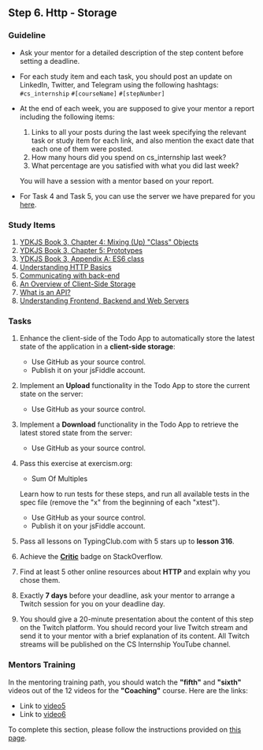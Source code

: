 ## Step 6. Http - Storage

### Guideline

- Ask your mentor for a detailed description of the step content before setting a deadline.

- For each study item and each task, you should post an update on LinkedIn, Twitter, and Telegram using the following hashtags:
`#cs_internship`
`#[courseName]`
`#[stepNumber]`

- At the end of each week, you are supposed to give your mentor a report including the following items:
  1. Links to all your posts during the last week specifying the relevant task or study item for each link, and also mention the exact date that each one of them were posted.
  2. How many hours did you spend on cs_internship last week?
  3. What percentage are you satisfied with what you did last week?
  
  You will have a session with a mentor based on your report.

- For Task 4 and Task 5, you can use the server we have prepared for you [here](https://github.com/cs-internship/cs-internship-spec/blob/master/courses/web/servers/step6/server-step-6.rar).

### Study Items <!-- omit in toc -->

1. [YDKJS Book 3, Chapter 4: Mixing (Up) "Class" Objects](https://github.com/getify/You-Dont-Know-JS/blob/1st-ed/this%20%26%20object%20prototypes/ch4.md)
2. [YDKJS Book 3, Chapter 5: Prototypes](https://github.com/getify/You-Dont-Know-JS/blob/1st-ed/this%20%26%20object%20prototypes/ch5.md)
3. [YDKJS Book 3, Appendix A: ES6 class](https://github.com/getify/You-Dont-Know-JS/blob/1st-ed/this%20%26%20object%20prototypes/apA.md)
4. [Understanding HTTP Basics](https://learn.onemonth.com/understanding-http-basics/)
5. [Communicating with back-end](https://www.sitepoint.com/xmlhttprequest-vs-the-fetch-api-whats-best-for-ajax-in-2019/)
6. [An Overview of Client-Side Storage](https://bitsofco.de/an-overview-of-client-side-storage)
7. [What is an API?](https://www.youtube.com/watch?v=s7wmiS2mSXY)
8. [Understanding Frontend, Backend and Web Servers](https://www.youtube.com/watch?v=d1Gd-MGaleE)

### Tasks <!-- omit in toc -->

1. Enhance the client-side of the Todo App to automatically store the latest state of the application in a **client-side storage**:

   - Use GitHub as your source control.
   - Publish it on your jsFiddle account.

2. Implement an **Upload** functionality in the Todo App to store the current state on the server:

   - Use GitHub as your source control.

3. Implement a **Download** functionality in the Todo App to retrieve the latest stored state from the server:

   - Use GitHub as your source control.

4. Pass this exercise at exercism.org:

   - Sum Of Multiples

   Learn how to run tests for these steps, and run all available tests in the spec file (remove the "x" from the beginning of each "xtest").
   
   - Use GitHub as your source control.
   - Publish it on your jsFiddle account.

5. Pass all lessons on TypingClub.com with 5 stars up to **lesson 316**.

6. Achieve the [**Critic**](https://stackoverflow.com/help/badges/7/critic) badge on StackOverflow.

7. Find at least 5 other online resources about **HTTP** and explain why you chose them.

8. Exactly **7 days** before your deadline, ask your mentor to arrange a Twitch session for you on your deadline day.

9. You should give a 20-minute presentation about the content of this step on the Twitch platform. You should record your live Twitch stream and send it to your mentor with a brief explanation of its content. All Twitch streams will be published on the CS Internship YouTube channel.

### Mentors Training

In the mentoring training path, you should watch the **"fifth"** and **"sixth"** videos out of the 12 videos for the **"Coaching"** course. Here are the links:

- Link to [video5](https://drive.google.com/drive/folders/1MBTCHtzWzmGqQEKe6U86jjzxUxxEtUn4)
- Link to [video6](https://drive.google.com/drive/folders/1EjO3sPNeiq8c0nKGB_oUyelM2jxVZRd1)

To complete this section, please follow the instructions provided on [this page](https://github.com/cs-internship/cs-internship-spec/blob/master/courses/mentoring-workshops-instruction.md).